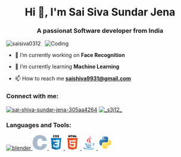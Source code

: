 <h1 align="center">Hi 👋, I'm Sai Siva Sundar Jena</h1>
<h3 align="center">A passionat Software developer from India</h3>
<img align="right" alt="Coding" width="400" src="https://cdn.dribbble.com/userupload/22553452/file/original-bef4c9d5b9e203e1595b4caee2cb1008.gif">


<p align="left"> <img src="https://komarev.com/ghpvc/?username=saisiva0312&label=Profile%20views&color=0e75b6&style=flat" alt="saisiva0312" /> </p>

- 🔭 I’m currently working on **Face Recognition**

- 🌱 I’m currently learning **Machine Learning**

- 📫 How to reach me **saishiva9931@gmail.com**

<h3 align="left">Connect with me:</h3>
<p align="left">
<a href="https://linkedin.com/in/sai-shiva-sundar-jena-305aa4264" target="blank"><img align="center" src="https://raw.githubusercontent.com/rahuldkjain/github-profile-readme-generator/master/src/images/icons/Social/linked-in-alt.svg" alt="sai-shiva-sundar-jena-305aa4264" height="30" width="40" /></a>
<a href="https://instagram.com/_s3j12_" target="blank"><img align="center" src="https://raw.githubusercontent.com/rahuldkjain/github-profile-readme-generator/master/src/images/icons/Social/instagram.svg" alt="_s3j12_" height="30" width="40" /></a>
</p>

<h3 align="left">Languages and Tools:</h3>
<p align="left"> <a href="https://www.blender.org/" target="_blank" rel="noreferrer"> <img src="https://download.blender.org/branding/community/blender_community_badge_white.svg" alt="blender" width="40" height="40"/> </a> <a href="https://www.cprogramming.com/" target="_blank" rel="noreferrer"> <img src="https://raw.githubusercontent.com/devicons/devicon/master/icons/c/c-original.svg" alt="c" width="40" height="40"/> </a> <a href="https://www.w3schools.com/css/" target="_blank" rel="noreferrer"> <img src="https://raw.githubusercontent.com/devicons/devicon/master/icons/css3/css3-original-wordmark.svg" alt="css3" width="40" height="40"/> </a> <a href="https://www.w3.org/html/" target="_blank" rel="noreferrer"> <img src="https://raw.githubusercontent.com/devicons/devicon/master/icons/html5/html5-original-wordmark.svg" alt="html5" width="40" height="40"/> </a> <a href="https://www.java.com" target="_blank" rel="noreferrer"> <img src="https://raw.githubusercontent.com/devicons/devicon/master/icons/java/java-original.svg" alt="java" width="40" height="40"/> </a> <a href="https://www.python.org" target="_blank" rel="noreferrer"> <img src="https://raw.githubusercontent.com/devicons/devicon/master/icons/python/python-original.svg" alt="python" width="40" height="40"/> </a> </p>
